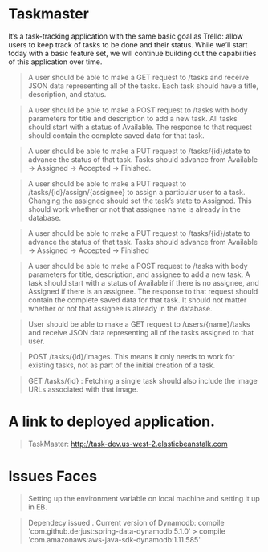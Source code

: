 # Taskmaster
It’s a task-tracking application with the same basic goal as Trello: allow users to keep track of tasks to be done and their status. While we’ll start today with a basic feature set, we will continue building out the capabilities of this application over time.

> A user should be able to make a GET request to /tasks and receive JSON data representing all of the tasks.
Each task should have a title, description, and status.

> A user should be able to make a POST request to /tasks with body parameters for title and description to add a new task.
All tasks should start with a status of Available.
The response to that request should contain the complete saved data for that task.

> A user should be able to make a PUT request to /tasks/{id}/state to advance the status of that task.
Tasks should advance from Available -> Assigned -> Accepted -> Finished.

> A user should be able to make a PUT request to /tasks/{id}/assign/{assignee} to assign a particular user to a task.
Changing the assignee should set the task’s state to Assigned.
This should work whether or not that assignee name is already in the database.

> A user should be able to make a PUT request to /tasks/{id}/state to advance the status of that task.
Tasks should advance from Available -> Assigned -> Accepted -> Finished

> A user should be able to make a POST request to /tasks with body parameters for title, description, and assignee to add a new task. A task should start with a status of Available if there is no assignee, and Assigned if there is an assignee.
The response to that request should contain the complete saved data for that task.
It should not matter whether or not that assignee is already in the database.

> User should be able to make a GET request to /users/{name}/tasks and receive JSON data representing all of the tasks assigned to that user.

> POST /tasks/{id}/images. This means it only needs to work for existing tasks, not as part of the initial creation of a task.

> GET /tasks/{id} : Fetching a single task  should also include the image URLs associated with that image.

# A link to deployed application.
> TaskMaster: http://task-dev.us-west-2.elasticbeanstalk.com

# Issues Faces

> Setting up the environment variable on local machine and setting it up in EB. 

> Dependecy issued . Current version of Dynamodb: 
  > compile 'com.github.derjust:spring-data-dynamodb:5.1.0'
	> compile 'com.amazonaws:aws-java-sdk-dynamodb:1.11.585'
